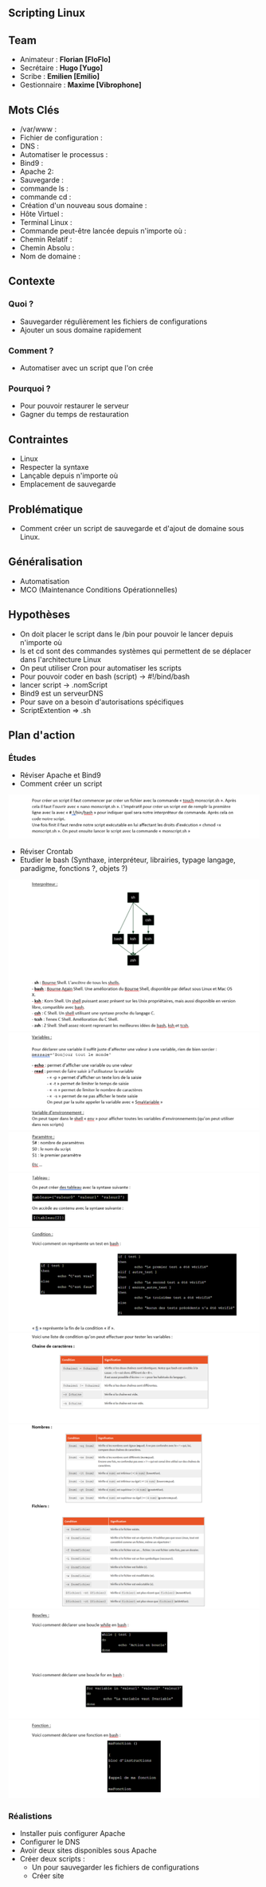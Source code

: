 ﻿**Scripting Linux**
--------------------------
## Team
   * Animateur : **Florian [FloFlo]**
   * Secrétaire : **Hugo [Yugo]**
   * Scribe : **Emilien [Emilio]**
   * Gestionnaire : **Maxime [Vibrophone]**

## Mots Clés
   * /var/www : 
   * Fichier de configuration : 
   * DNS : 
   * Automatiser le processus : 
   * Bind9 :
   * Apache 2: 
   * Sauvegarde :
   * commande ls :
   * commande cd :
   * Création d'un nouveau sous domaine :
   * Hôte Virtuel : 
   * Terminal Linux : 
   * Commande peut-être lancée depuis n'importe où : 
   * Chemin Relatif :
   * Chemin Absolu :
   * Nom de domaine :

## Contexte

### Quoi ?
 * Sauvegarder régulièrement les fichiers de configurations
 * Ajouter un sous domaine rapidement
  
### Comment ?
  * Automatiser avec un script que l'on crée
  
### Pourquoi ?
* Pour pouvoir restaurer le serveur
* Gagner du temps de restauration

## Contraintes
   * Linux
   * Respecter la syntaxe
   * Lançable depuis n'importe où
   * Emplacement de sauvegarde 
## Problématique
   *  Comment créer un script de sauvegarde et d'ajout de domaine sous Linux.

## Généralisation
   * Automatisation
   * MCO (Maintenance Conditions Opérationnelles)

## Hypothèses
 * On doit placer le script dans le /bin pour pouvoir le lancer depuis n'importe où
 * ls et cd sont des commandes systèmes qui permettent de se déplacer dans l'architecture Linux
 * On peut utiliser Cron pour automatiser les scripts
 * Pour pouvoir coder en bash (script) -> #!/bind/bash
 * lancer script -> .nomScript
 * Bind9 est un serveurDNS
 * Pour save on a besoin d'autorisations spécifiques
 * ScriptExtention => .sh
   
## Plan d'action

### Études
  * Réviser Apache et Bind9
  * Comment créer un script

![scripts](images/0.png)

  * Réviser Crontab
  * Etudier le bash (Synthaxe, interpréteur, librairies, typage langage, paradigme, fonctions ?, objets ?)

![interpréteur](images/1.png)
![variable](images/2.png)
![environnement](images/3.png)
![paramètre](images/4.png)
![tableau](images/5.png)
![condition0](images/6.png)
![condition1](images/7.png)
![condition2](images/8.png)
![boucles](images/9.png)
![fonctions](images/10.png)

### Réalistions
* Installer puis configurer Apache
* Configurer le DNS
* Avoir deux sites disponibles sous Apache
* Créer deux scripts : 
	* Un pour sauvegarder les fichiers de configurations
	* Créer site



